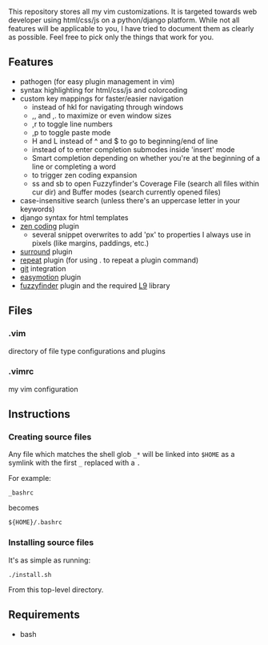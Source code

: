 This repository stores all my vim customizations. It is targeted towards web developer using html/css/js on a python/django platform.
While not all features will be applicable to you, I have tried to document them as clearly as possible. Feel free to pick only the things that work for you.

## Features
* pathogen (for easy plugin management in vim)
* syntax highlighting for html/css/js and colorcoding
* custom key mappings for faster/easier navigation
    * <C-hjkl> instead of <C-w>hkl for navigating through windows
    * ,, and ,. to maximize or even window sizes
    * ,r to toggle line numbers
    * ,p to toggle paste mode
    * H and L instead of ^ and $ to go to beginning/end of line
    * <C-k> instead of <C-x> to enter completion submodes inside 'insert' mode
    * Smart <Tab> completion depending on whether you're at the beginning of a line or completing a word
    * <S-Tab> to trigger zen coding expansion
    * ss and sb to open Fuzzyfinder's Coverage File (search all files within cur dir) and Buffer modes (search currently opened files)
* case-insensitive search (unless there's an uppercase letter in your keywords)
* django syntax for html templates
* [zen coding](http://code.google.com/p/zen-coding/) plugin
    * several snippet overwrites to add 'px' to properties I always use in pixels (like margins, paddings, etc.)
* [surround](https://github.com/tpope/vim-surround) plugin
* [repeat](http://www.vim.org/scripts/script.php?script_id=2136) plugin (for using . to repeat a plugin command)
* [git](https://github.com/tpope/vim-fugitive) integration
* [easymotion](http://www.vim.org/scripts/script.php?script_id=3526) plugin
* [fuzzyfinder](http://www.vim.org/scripts/script.php?script_id=1984) plugin and the required [L9](http://www.vim.org/scripts/script.php?script_id=3252) library

## Files
### .vim 
directory of file type configurations and plugins

### .vimrc
my vim configuration

## Instructions
### Creating source files
Any file which matches the shell glob `_*` will be linked into `$HOME` as a symlink with the first `_`  replaced with a `.`

For example:

    _bashrc

becomes

    ${HOME}/.bashrc

### Installing source files
It's as simple as running:

    ./install.sh

From this top-level directory.

## Requirements
* bash
